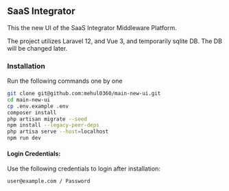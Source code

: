 ## SaaS Integrator

This the new UI of the SaaS Integrator Middleware Platform.

The project utilizes Laravel 12, and Vue 3, and temporarily sqlite DB. The DB will be changed later.

### Installation

Run the following commands one by one

```bash
git clone git@github.com:mehul0360/main-new-ui.git
cd main-new-ui
cp .env.example .env
composer install
php artisan migrate --seed
npm install --legacy-peer-deps
php artisa serve --host=localhost
npm run dev
```

#### Login Credentials:

Use the following credentials to login after installation:
```bash
user@example.com / Password
```
